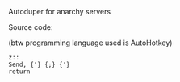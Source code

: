 Autoduper for anarchy servers

Source code:

(btw programming language used is AutoHotkey)

```
z::
Send, {'} {;} {'}
return
```
